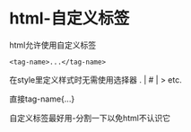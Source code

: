 # html-自定义标签

html允许使用自定义标签

`<tag-name>...</tag-name>`

在style里定义样式时无需使用选择器 . | # | > etc.

直接tag-name{...}

自定义标签最好用-分割一下以免html不认识它
